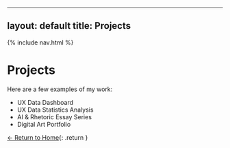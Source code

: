 
---
layout: default
title: Projects
---

{% include nav.html %}

# Projects
Here are a few examples of my work:
- UX Data Dashboard
- UX Data Statistics Analysis
- AI & Rhetoric Essay Series
- Digital Art Portfolio

[← Return to Home](/){: .return }
